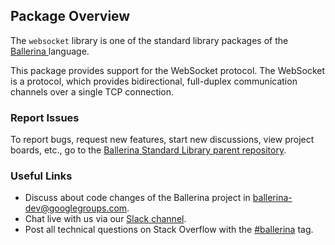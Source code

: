 ## Package Overview

The `websocket` library is one of the standard library packages of the<a target="_blank" href="https://ballerina.io/"> Ballerina </a> language.

This package provides support for the WebSocket protocol. The WebSocket is a protocol, which provides bidirectional, full-duplex communication channels over a single TCP connection. 

### Report Issues

To report bugs, request new features, start new discussions, view project boards, etc., go to the [Ballerina Standard Library parent repository](https://github.com/ballerina-platform/ballerina-standard-library).

### Useful Links

- Discuss about code changes of the Ballerina project in [ballerina-dev@googlegroups.com](mailto:ballerina-dev@googlegroups.com).
- Chat live with us via our [Slack channel](https://ballerina.io/community/slack/).
- Post all technical questions on Stack Overflow with the [#ballerina](https://stackoverflow.com/questions/tagged/ballerina) tag.
